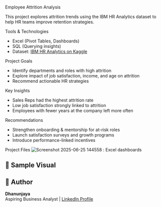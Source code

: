 Employee Attrition Analysis

This project explores attrition trends using the IBM HR Analytics dataset to help HR teams improve retention strategies.

Tools & Technologies
- Excel (Pivot Tables, Dashboards)
- SQL (Querying insights)
- Dataset: [IBM HR Analytics on Kaggle](https://www.kaggle.com/datasets/pavansubhasht/ibm-hr-analytics-attrition-dataset)

Project Goals
- Identify departments and roles with high attrition
- Explore impact of job satisfaction, income, and age on attrition
- Recommend actionable HR strategies

Key Insights
- Sales Reps had the highest attrition rate
- Low job satisfaction strongly linked to attrition
- Employees with fewer years at the company left more often

Recommendations
- Strengthen onboarding & mentorship for at-risk roles
- Launch satisfaction surveys and growth programs
- Introduce performance-linked incentives



Project Files
![Screenshot 2025-06-25 144558](https://github.com/user-attachments/assets/de5d2c28-3e41-4a6f-81f8-403e55cd6a69) : Excel dashboards


## 📸 Sample Visual


## 👤 Author
**Dhanunjaya**  
Aspiring Business Analyst | [LinkedIn Profile](#)
